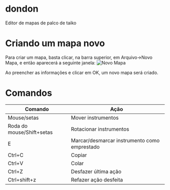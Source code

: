﻿# dondon
Editor de mapas de palco de taiko

# Criando um mapa novo
Para criar um mapa, basta clicar, na barra superior, em Arquivo->Novo Mapa, e então aparecerá a seguinte janela:
![Novo Mapa](https://imgshare.io/images/2019/03/07/Novo-mapa.png)

Ao preencher as informações e clicar em OK, um novo mapa será criado.

# Comandos

| Comando  | Ação |
| ------------- | ------------- |
| Mouse/setas  | Mover instrumentos  |
| Roda do mouse/Shift+setas  | Rotacionar instrumentos  |
| E  | Marcar/desmarcar instrumento como emprestado  |
| Ctrl+C  | Copiar  |
| Ctrl+V  | Colar  |
| Ctrl+Z  | Desfazer última ação  |
| Ctrl+shift+z  | Refazer ação desfeita  |
